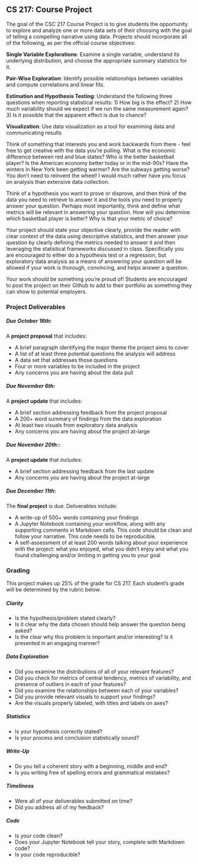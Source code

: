 ## CS 217: Course Project

The goal of the CSC 217 Course Project is to give students the opportunity to explore and analyze one or more data sets of their choosing with the goal of telling a compelling narrative using data. Projects should incorporate all of the following, as per the official course objectives:

**Single Variable Explorations**: Examine a single variable, understand its underlying distribution, and choose the appropriate summary statistics for it.

**Pair-Wise Exploration**: Identify possible relationships between variables and compute correlations and linear fits.

**Estimation and Hypothesis Testing**: Understand the following three questions when reporting statistical results: 1) How big is the effect? 2) How much variability should we expect if we run the same measurement again? 3) Is it possible that the apparent effect is due to chance?

**Visualization**: Use data visualization as a tool for examining data and communicating results

Think of something that interests you and work backwards from there - feel free to get creative with the data you’re pulling. What is the economic difference between red and blue states? Who is the better basketball player? Is the American economy better today or in the mid-90s? Have the winters in New York been getting warmer? Are the subways getting worse? You don’t need to reinvent the wheel! I would much rather have you focus on analysis than extensive data collection.

Think of a hypothesis you want to prove or disprove, and then think of the data you need to retrieve to answer it and the tools you need to properly answer your question. Perhaps most importantly, think and define what metrics will be relevant in answering your question. How will you determine which basketball player is better? Why is that your metric of choice?

Your project should state your objective clearly, provide the reader with clear context of the data using descriptive statistics, and then answer your question by clearly defining the metrics needed to answer it and then leveraging the statistical frameworks discussed in class. Specifically you are encouraged to either do a hypothesis test or a regression, but exploratory data analysis as a means of answering your question will be allowed if your work is thorough, convincing, and helps answer a question.

Your work should be something you’re proud of! Students are encouraged to post the project on their Github to add to their portfolio as something they can show to potential employers.

### Project Deliverables  


##### Due *October 16th*:


A **project proposal** that includes:

* A brief paragraph identifying the major theme the project aims to cover  
* A list of at least three potential questions the analysis will address  
* A data set that addresses those questions  
* Four or more variables to be included in the project  
* Any concerns you are having about the data pull  

##### Due *November 6th*:

A **project update** that includes:

* A brief section addressing feedback from the project proposal  
* A 200+ word summary of findings from the data exploration
* At least two visuals from exploratory data analysis
* Any concerns you are having about the project at-large

##### Due *November 20th:*:

A **project update** that includes:

* A brief section addressing feedback from the last update
* Any concerns you are having about the project at-large

##### Due *December 11th*:

The **final project** is due. Deliverables include:

* A write-up of 500+ words containing your findings
* A Jupyter Notebook containing your workflow, along with any supporting comments in Markdown cells. This code should be clean and follow your narrative. This code needs to be reproducible.
* A self-assessment of at least 200 words talking about your experience with the project: what you enjoyed, what you didn’t enjoy and what you found challenging and/or limiting in getting you to your goal

### Grading

This project makes up 25% of the grade for CS 217. Each student’s grade will be determined by the rubric below.

##### Clarity
* Is the hypothesis/problem stated clearly?
* Is it clear why the data chosen should help answer the question being asked?
* Is the clear why this problem is important and/or interesting? Is it presented in an engaging manner?  

##### Data Exploration  

* Did you examine the distributions of all of your relevant features?  
* Did you check for metrics of central tendency, metrics of variability, and presence of outliers in each of your features?
* Did you examine the relationships between each of your variables?
* Did you provide relevant visuals to support your findings?  
* Are the visuals properly labeled, with titles and labels on axes?  

##### Statistics
* Is your hypothesis correctly stated?  
* Is your process and conclusion statistically sound?  

##### Write-Up
* Do you tell a coherent story with a beginning, middle and end?  
* Is you writing free of spelling errors and grammatical mistakes?  

##### Timeliness
* Were all of your deliverables submitted on time?
* Did you address all of my feedback?

##### Code
* Is your code clean?
* Does your Jupyter Notebook tell your story, complete with Markdown code?
* Is your code reproducible?
